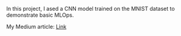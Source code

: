 In this project, I ased a CNN model trained on the MNIST dataset to demonstrate basic MLOps.

My Medium article: [Link](https://medium.com/@stephenllh/so-i-finished-training-my-model-now-what-1e1f06d8242c)
